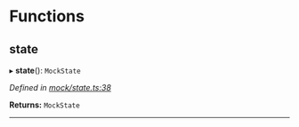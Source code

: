 

# Functions

<a id="state"></a>

##  state

▸ **state**(): `MockState`

*Defined in [mock/state.ts:38](https://github.com/polkadot-js/api/blob/64c5868/packages/rpc-provider/src/mock/state.ts#L38)*

**Returns:** `MockState`

___

